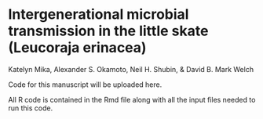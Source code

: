 # Intergenerational microbial transmission in the little skate (Leucoraja erinacea)
Katelyn Mika, Alexander S. Okamoto, Neil H. Shubin, & David B. Mark Welch

Code for this manuscript will be uploaded here.

All R code is contained in the Rmd file along with all the input files needed to run this code. 
